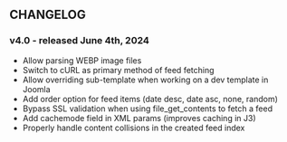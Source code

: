 ## CHANGELOG

### v4.0 - released June 4th, 2024
- Allow parsing WEBP image files
- Switch to cURL as primary method of feed fetching
- Allow overriding sub-template when working on a dev template in Joomla
- Add order option for feed items (date desc, date asc, none, random)
- Bypass SSL validation when using file_get_contents to fetch a feed
- Add cachemode field in XML params (improves caching in J3)
- Properly handle content collisions in the created feed index

